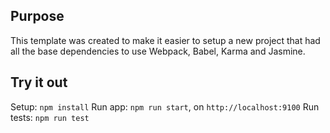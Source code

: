 ## Purpose

This template was created to make it easier to setup a new project that had all the base dependencies to use
Webpack, Babel, Karma and Jasmine.

## Try it out

Setup: `npm install`
Run app: `npm run start`, on `http://localhost:9100`
Run tests: `npm run test`